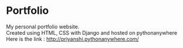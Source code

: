 # Portfolio
My personal portfolio website.<br>
Created using HTML, CSS with Django and hosted on pythonanywhere<br>
Here is the link : http://priyanshi.pythonanywhere.com/
